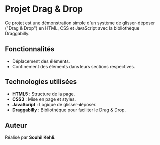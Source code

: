 # Projet Drag & Drop

Ce projet est une démonstration simple d'un système de glisser-déposer ("Drag & Drop") en HTML, CSS et JavaScript avec la bibliothèque Draggabilly.

## Fonctionnalités

- Déplacement des éléments.
- Confinement des éléments dans leurs sections respectives.

## Technologies utilisées

- **HTML5** : Structure de la page.
- **CSS3** : Mise en page et styles.
- **JavaScript** : Logique de glisser-déposer.
- **Draggabilly** : Bibliothèque pour faciliter le Drag & Drop.

## Auteur

Réalisé par **Souhil Kehli**.
